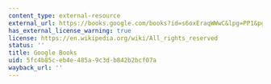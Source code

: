 ```yaml
---
content_type: external-resource
external_url: https://books.google.com/books?id=s6oxEraqWWwC&lpg=PP1&pg=PA1#v=onepage&q&f=false
has_external_license_warning: true
license: https://en.wikipedia.org/wiki/All_rights_reserved
status: ''
title: Google Books
uid: 5fc4b85c-eb4e-485a-9c3d-b842b2bcf07a
wayback_url: ''
---
```

